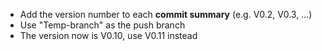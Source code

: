 <ul>
  <li>Add the version number to each <b>commit summary</b> (e.g. V0.2, V0.3, ...)</li>
  <li>Use "Temp-branch" as the push branch</li>
  <li>The version now is V0.10, use V0.11 instead</li>
</ul>
